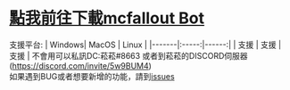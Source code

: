    [點我前往下載mcfallout Bot](https://github.com/rrt467778/mcfallout-Bot/releases)
===============================================================
支援平台:
| Windows| MacOS | Linux |
|-------|:-----:|------:|
| 支援 |  支援 |   支援 |
不會用可以私訊DC:菘菘#8663  或者到菘菘的DISCORD伺服器(https://discord.com/invite/5w9BUM4)   
如果遇到BUG或者想要新增的功能，請到[issues](https://github.com/rrt467778/mcfallout-Bot/issues)   
 
